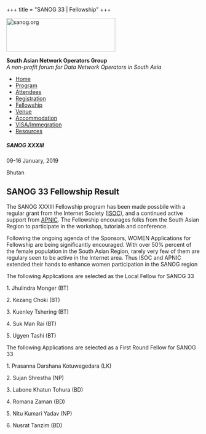 +++
title = "SANOG 33 | Fellowship"
+++

[<img src="../images/logo.jpg" width="283" height="88" alt="sanog.org" />](../index.html)

**South Asian Network Operators Group**  
*A non-profit forum for Data Network Operators in South Asia*

-   [Home](index.html)
-   [Program](program.html)
-   [Attendees](attendee.html)
-   [Registration](reg.html)
-   [Fellowship](fellowship.html)
-   [Venue](venue.html)
-   [Accommodation](accomo.html)
-   [VISA/Immegration](visa.html)
-   [Resources](downloads.html)

##### SANOG XXXIII

09-16 January, 2019

Bhutan

  
  
  
  
  
  
  
  
  
  
  
  
  
  
  
  
  
  
  
  
  
  
  
  

SANOG 33 Fellowship Result
--------------------------

  

The SANOG XXXIII Fellowship program has been made possbile with a
regular grant from the Internet Society
([ISOC](http://www.internetsociety.org/)), and a continued active
support from [APNIC](https://www.apnic.net/). The Fellowship encourages
folks from the South Asian Region to participate in the workshop,
tutorials and conference.

  

Following the ongoing agenda of the Sponsors, WOMEN Applications for
Fellowship are being significantly encouraged. With over 50% percent of
the female population in the South Asian Region, rarely very few of them
are regulary seen to be active in the Internet area. Thus ISOC and APNIC
extended their hands to enhance women participation in the SANOG region

  

The following Applications are selected as the Local Fellow for SANOG 33

  

1\. Jhulindra Monger (BT)

2\. Kezang Choki (BT)

3\. Kuenley Tshering (BT)

4\. Suk Man Rai (BT)

5\. Ugyen Tashi (BT)

  

The following Applications are selected as a First Round Fellow for
SANOG 33

  

1\. Prasanna Darshana Kotuwegedara (LK)

2\. Sujan Shrestha (NP)

3\. Labone Khatun Tohura (BD)

4\. Romana Zaman (BD)

5\. Nitu Kumari Yadav (NP)

6\. Nusrat Tanzim (BD)

 
